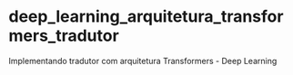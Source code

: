 # deep_learning_arquitetura_transformers_tradutor
Implementando tradutor com arquitetura Transformers - Deep Learning
